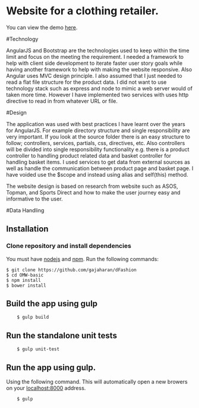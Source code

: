 # Website for a clothing retailer.
You can view the demo [here](http://gajaharan.com/dFashion/).


#Technology

AngularJS and Bootstrap are the technologies used to keep within the time limit and focus on the meeting the requirement. I needed a framework to help with client side development to iterate faster user story goals while having another framework to help with making the website responsive. Also Angular uses MVC design principle. I also assumed that I just needed to read a flat file structure for the product data. I did not want to use technology stack such as express and node to mimic a web server would of taken more time. However I have implemented two services with uses http directive to read in from whatever URL or file.


#Design

The application was used with best practices I have learnt over the years for AngularJS. For example directory structure and single responsibility are very important. If you look at the source folder there is an easy structure to follow; controllers, services, partials, css, directives, etc. Also controllers will be divided into single responsibility functionality e.g. there is a product controller to handling product related data and basket controller for handling basket items. I used services to get data from external sources as well as handle the communication between product page and basket page. I have voided use the $scope and instead using alias and self(this) method.

The website design is based on research from website such as ASOS, Topman, and Sports Direct and how to make the user journey easy and informative to the user.

#Data Handling


## Installation

### Clone repository and install dependencies
You must have [nodejs](https://nodejs.org/en/) and [npm](npmjs.com). Run the following commands:

```
$ git clone https://github.com/gajaharan/dFashion
$ cd OMW-basic
$ npm install
$ bower install
```

## Build the app using gulp
```
    $ gulp build
```

## Run the standalone unit tests
```
    $ gulp unit-test
```

## Run the app using gulp.
Using the following command. This will automatically open a new browers on your [localhost:8000](http://localhost:8000) address.
```
    $ gulp
```
